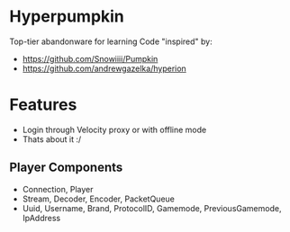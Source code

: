 # Hyperpumpkin
Top-tier abandonware for learning
Code "inspired" by:
- https://github.com/Snowiiii/Pumpkin
- https://github.com/andrewgazelka/hyperion

# Features
- Login through Velocity proxy or with offline mode
- Thats about it :/

## Player Components
- Connection, Player
- Stream, Decoder, Encoder, PacketQueue
- Uuid, Username, Brand, ProtocolID, Gamemode, PreviousGamemode, IpAddress
